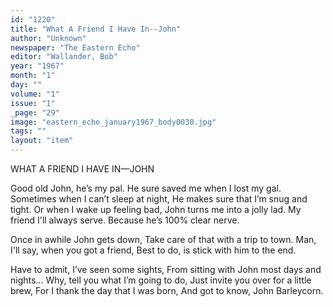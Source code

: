 ```yaml
---
id: "1220"
title: "What A Friend I Have In--John"
author: "Unknown"
newspaper: "The Eastern Echo"
editor: "Wallander, Bob"
year: "1967"
month: "1"
day: ""
volume: "1"
issue: "1"
_page: "29"
image: "eastern_echo_january1967_body0030.jpg"
tags: ""
layout: "item"
---
```

WHAT A FRIEND I HAVE IN—JOHN

Good old John, he’s my pal.
He sure saved me when I lost my gal.
Sometimes when I can’t sleep at night,
He makes sure that I’m snug and tight.
Or when I wake up feeling bad,
John turns me into a jolly lad.
My friend I'll always serve.
Because he’s 100% clear nerve.

Once in awhile John gets down,
Take care of that with a trip to town.
Man, I'll say, when you got a friend,
Best to do, is stick with him to the end.

Have to admit, I’ve seen some sights,
From sitting with John most days and nights...
Why, tell you what I’m going to do,
Just invite you over for a little brew,
For I thank the day that I was born,
And got to know, John Barleycorn.
